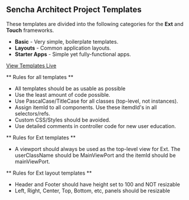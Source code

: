 Sencha Architect Project Templates
----------------------------------

These templates are divided into the following categories for the **Ext** and **Touch** frameworks.

- **Basic** - Very simple, boilerplate templates.
- **Layouts** - Common application layouts.
- **Starter Apps** - Simple yet fully-functional apps.

[View Templates Live](http://exsurgo.github.io/ProjectTemplates/index.html)


** Rules for all templates **

- All templates should be as usable as possible
- Use the least amount of code possible.
- Use PascalCase/TitleCase for all classes (top-level, not instances).
- Assign itemId to all components.  Use these itemdId's in all selectors/refs.
- Custom CSS/Styles should be avoided.  
- Use detailed comments in controller code for new user education.

** Rules for Ext templates **
- A viewport should always be used as the top-level view for Ext.  The userClassName should be MainViewPort and the itemId should be mainViewPort.

** Rules for Ext layout templates **
- Header and Footer should have height set to 100 and NOT resizable
- Left, Right, Center, Top, Bottom, etc, panels should be resizable

